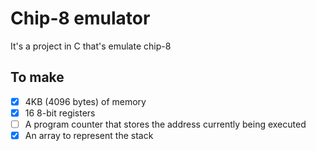 # Chip-8 emulator
It's a project in C that's emulate chip-8 
## To make
- [x] 4KB (4096 bytes) of memory 
- [x] 16 8-bit registers 
- [ ] A program counter that stores the address currently being executed 
- [x] An array to represent the stack 
